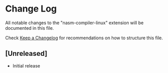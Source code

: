 # Change Log

All notable changes to the "nasm-compiler-linux" extension will be documented in this file.

Check [Keep a Changelog](http://keepachangelog.com/) for recommendations on how to structure this file.

## [Unreleased]

- Initial release